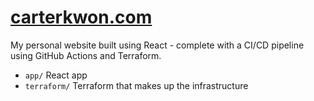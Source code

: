 # [carterkwon.com](https://carterkwon.com)

My personal website built using React - complete with a CI/CD pipeline using GitHub Actions and Terraform.

- `app/` React app
- `terraform/` Terraform that makes up the infrastructure
